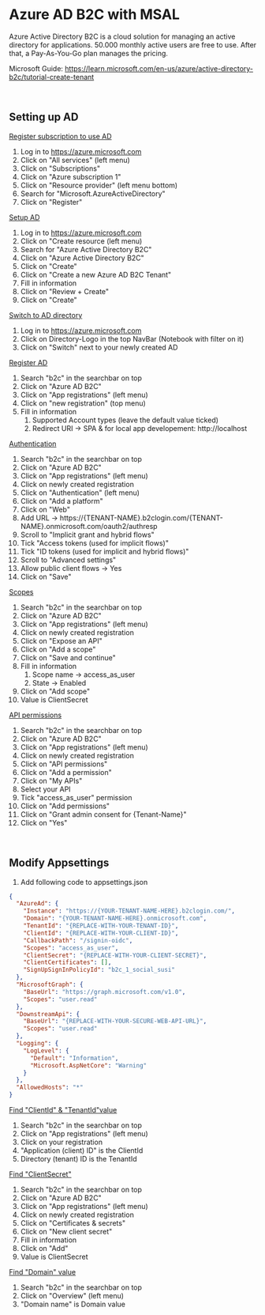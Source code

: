 # Azure AD B2C with MSAL

Azure Active Directory B2C is a cloud solution for managing an active directory for applications. 50.000 monthly active users are free to use. After that, a Pay-As-You-Go plan manages the pricing.

Microsoft Guide: https://learn.microsoft.com/en-us/azure/active-directory-b2c/tutorial-create-tenant

<br>

## Setting up AD

<ins>Register subscription to use AD</ins>
1. Log in to https://azure.microsoft.com
2. Click on "All services" (left menu)
3. Click on "Subscriptions"
4. Click on "Azure subscription 1"
5. Click on "Resource provider" (left menu bottom)
6. Search for "Microsoft.AzureActiveDirectory"
7. Click on "Register"

<ins>Setup AD</ins>
1. Log in to https://azure.microsoft.com
2. Click on "Create resource (left menu)
3. Search for "Azure Active Directory B2C"
4. Click on "Azure Active Directory B2C"
5. Click on "Create"
6. Click on "Create a new Azure AD B2C Tenant"
7. Fill in information
8. Click on "Review + Create"
9. Click on "Create"

<ins>Switch to AD directory</ins>
1. Log in to https://azure.microsoft.com
2. Click on Directory-Logo in the top NavBar (Notebook with filter on it)
3. Click on "Switch" next to your newly created AD 

<ins>Register AD</ins>
1. Search "b2c" in the searchbar on top
2. Click on "Azure AD B2C"
3. Click on "App registrations" (left menu)
4. Click on "new registration" (top menu)
5. Fill in information
	1. Supported Account types (leave the default value ticked)
	2. Redirect URI -> SPA & for local app developement: http://localhost

<ins>Authentication</ins>
1. Search "b2c" in the searchbar on top
2. Click on "Azure AD B2C"
3. Click on "App registrations" (left menu)
4. Click on newly created registration
5. Click on "Authentication" (left menu)
6. Click on "Add a platform"
7. Click on "Web"
8. Add URL -> https://{TENANT-NAME}.b2clogin.com/{TENANT-NAME}.onmicrosoft.com/oauth2/authresp
9. Scroll to "Implicit grant and hybrid flows"
10. Tick "Access tokens (used for implicit flows)"
11. Tick "ID tokens (used for implicit and hybrid flows)"
12. Scroll to "Advanced settings"
13. Allow public client flows -> Yes
14. Click on "Save"

<ins>Scopes</ins>
1. Search "b2c" in the searchbar on top
2. Click on "Azure AD B2C"
3. Click on "App registrations" (left menu)
4. Click on newly created registration
5. Click on "Expose an API"
6. Click on "Add a scope"
7. Click on "Save and continue"
8. Fill in information
	1. Scope name -> access_as_user
	2. State -> Enabled
9. Click on "Add scope"
10. Value is ClientSecret

<ins>API permissions</ins>
1. Search "b2c" in the searchbar on top
2. Click on "Azure AD B2C"
3. Click on "App registrations" (left menu)
4. Click on newly created registration
5. Click on "API permissions"
6. Click on "Add a permission"
7. Click on "My APIs"
8. Select your API
9. Tick "access_as_user" permission
10. Click on "Add permissions"
11. Click on "Grant admin consent for {Tenant-Name}"
12. Click on "Yes"
<br>

## Modify Appsettings

1. Add following code to appsettings.json
``` Json
{
  "AzureAd": {
    "Instance": "https://{YOUR-TENANT-NAME-HERE}.b2clogin.com/",
    "Domain": "{YOUR-TENANT-NAME-HERE}.onmicrosoft.com",
    "TenantId": "{REPLACE-WITH-YOUR-TENANT-ID}",
    "ClientId": "{REPLACE-WITH-YOUR-CLIENT-ID}",
    "CallbackPath": "/signin-oidc",
    "Scopes": "access_as_user",
    "ClientSecret": "{REPLACE-WITH-YOUR-CLIENT-SECRET}",
    "ClientCertificates": [],
    "SignUpSignInPolicyId": "b2c_1_social_susi"
  },
  "MicrosoftGraph": {
    "BaseUrl": "https://graph.microsoft.com/v1.0",
    "Scopes": "user.read"
  },
  "DownstreamApi": {
    "BaseUrl": "{REPLACE-WITH-YOUR-SECURE-WEB-API-URL}",
    "Scopes": "user.read"
  },
  "Logging": {
    "LogLevel": {
      "Default": "Information",
      "Microsoft.AspNetCore": "Warning"
    }
  },
  "AllowedHosts": "*"
}
```

<ins>Find "ClientId" & "TenantId"value</ins>
1. Search "b2c" in the searchbar on top
2. Click on "App registrations" (left menu)
3. Click on your registration
4. "Application (client) ID" is the ClientId
5. Directory (tenant) ID is the TenantId

<ins>Find "ClientSecret"</ins>
1. Search "b2c" in the searchbar on top
2. Click on "Azure AD B2C"
3. Click on "App registrations" (left menu)
4. Click on newly created registration
5. Click on "Certificates & secrets"
6. Click on "New client secret"
7. Fill in information
8. Click on "Add"
9. Value is ClientSecret

<ins>Find "Domain" value</ins>
1. Search "b2c" in the searchbar on top
2. Click on "Overview" (left menu)
3. "Domain name" is Domain value



